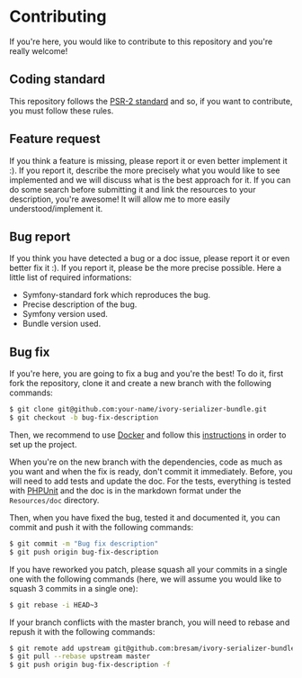# Contributing

If you're here, you would like to contribute to this repository and you're really welcome!

## Coding standard

This repository follows the [PSR-2 standard](http://www.php-fig.org/psr/psr-2/) and so, if you want to contribute,
you must follow these rules.

## Feature request

If you think a feature is missing, please report it or even better implement it :). If you report it, describe the more
precisely what you would like to see implemented and we will discuss what is the best approach for it. If you can do
some search before submitting it and link the resources to your description, you're awesome! It will allow me to more
easily understood/implement it.

## Bug report

If you think you have detected a bug or a doc issue, please report it or even better fix it :). If you report it,
please be the more precise possible. Here a little list of required informations:

 * Symfony-standard fork which reproduces the bug.
 * Precise description of the bug.
 * Symfony version used.
 * Bundle version used.

## Bug fix

If you're here, you are going to fix a bug and you're the best! To do it, first fork the repository, clone it and
create a new branch with the following commands:

``` bash
$ git clone git@github.com:your-name/ivory-serializer-bundle.git
$ git checkout -b bug-fix-description
```

Then, we recommend to use [Docker](https://www.docker.com) and follow this [instructions](/Resources/doc/development_environment.md) in
order to set up the project.

When you're on the new branch with the dependencies, code as much as you want and when the fix is ready, don't commit
it immediately. Before, you will need to add tests and update the doc. For the tests, everything is tested with
[PHPUnit](http://phpunit.de/) and the doc is in the markdown format under the `Resources/doc` directory.

Then, when you have fixed the bug, tested it and documented it, you can commit and push it with the following commands:

``` bash
$ git commit -m "Bug fix description"
$ git push origin bug-fix-description
```

If you have reworked you patch, please squash all your commits in a single one with the following commands (here, we
will assume you would like to squash 3 commits in a single one):

``` bash
$ git rebase -i HEAD~3
```

If your branch conflicts with the master branch, you will need to rebase and repush it with the following commands:

``` bash
$ git remote add upstream git@github.com:bresam/ivory-serializer-bundle.git
$ git pull --rebase upstream master
$ git push origin bug-fix-description -f
```
